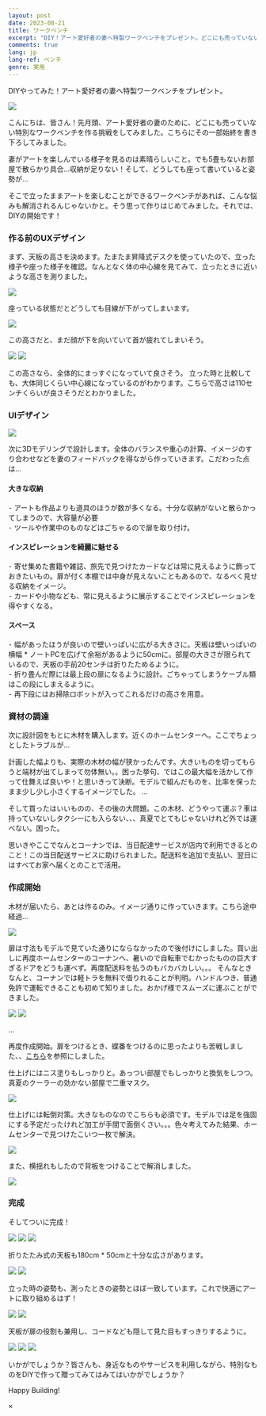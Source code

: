```yaml
---
layout: post
date: 2023-08-21
title: ワークベンチ
excerpt: "DIY！アート愛好者の妻へ特製ワークベンチをプレゼント。どこにも売っていない特別なワークベンチを作る挑戦をしてみました。その一部始終を書き下ろしてみました。"
comments: true
lang: jp
lang-ref: ベンチ
genre: 実用
---
```




DIYやってみた！アート愛好者の妻へ特製ワークベンチをプレゼント。

<img src="https://storage.googleapis.com/daisukemiyazaki_website/builds/front.jpeg" class="image_in_post_sm" onclick="openModalImage(this)">

こんにちは、皆さん！先月頭、アート愛好者の妻のために、どこにも売っていない特別なワークベンチを作る挑戦をしてみました。こちらにその一部始終を書き下ろしてみました。

妻がアートを楽しんでいる様子を見るのは素晴らしいこと。でも5畳もないお部屋で散らかり具合...収納が足りない！そして、どうしても座って書いていると姿勢が...

そこで立ったままアートを楽しむことができるワークベンチがあれば、こんな悩みも解消されるんじゃないかと。そう思って作りはじめてみました。それでは、DIYの開始です！

### 作る前のUXデザイン

まず、天板の高さを決めます。たまたま昇降式デスクを使っていたので、立った様子や座った様子を確認。なんとなく体の中心線を見てみて、立ったときに近いような高さを測りました。

<img src="https://storage.googleapis.com/daisukemiyazaki_website/builds/test0.jpeg" class="image_in_post_sm">

座っている状態だとどうしても目線が下がってしまいます。

<img src="https://storage.googleapis.com/daisukemiyazaki_website/builds/test1.jpeg" class="image_in_post_sm">

この高さだと、まだ顔が下を向いていて首が疲れてしまいそう。

<div class="image-container_double">
<img src="https://storage.googleapis.com/daisukemiyazaki_website/builds/test2.jpeg" class="image_in_post_sm">
<img src="https://storage.googleapis.com/daisukemiyazaki_website/builds/test3.jpeg" class="image_in_post_sm">
</div>

この高さなら、全体的にまっすぐになっていて良さそう。
立った時と比較しても、大体同じくらい中心線になっているのがわかります。こちらで高さは110センチくらいが良さそうだとわかりました。

### UIデザイン

<img src="https://storage.googleapis.com/daisukemiyazaki_website/builds/cad.jpeg" class="image_in_post_sm" onclick="openModalImage(this)">

次に3Dモデリングで設計します。全体のバランスや重心の計算、イメージのすり合わせなどを妻のフィードバックを得ながら作っていきます。こだわった点は...

#### 大きな収納

 ⁃ アートも作品よりも道具のほうが数が多くなる。十分な収納がないと散らかってしまうので、大容量が必要<br>
 ⁃ ツールや作業中のものなどはごちゃるので扉を取り付け。<br>

#### インスピレーションを綺麗に魅せる

 ⁃ 寄せ集めた書籍や雑誌、旅先で見つけたカードなどは常に見えるように飾っておきたいもの。扉が付く本棚では中身が見えないこともあるので、なるべく見せる収納をイメージ。<br>
 ⁃ カードや小物なども、常に見えるように展示することでインスピレーションを得やすくなる。<br>

#### スペース

 ⁃ 幅があったほうが良いので壁いっぱいに広がる大きさに。天板は壁いっぱいの横幅 * ノートPCを広げて余裕があるように50cmに。部屋の大きさが限られているので、天板の手前20センチは折りたためるように。<br>
 ⁃ 折り畳んだ際には最上段の扉になるように設計。ごちゃってしまうケーブル類はこの段にしまえるように。<br>
 ⁃ 再下段にはお掃除ロボットが入ってこれるだけの高さを用意。<br>

### 資材の調達

次に設計図をもとに木材を購入します。近くのホームセンターへ。ここでちょっとしたトラブルが...

計画した幅よりも、実際の木材の幅が狭かったんです。大きいものを切ってもらうと端材が出てしまって勿体無い。。困った挙句、ではこの最大幅を活かして作って仕舞えば良いや！と思いきって決断。モデルで組んだものを、比率を保ったまま少し少し小さくするイメージでした。
...

そして買ったはいいものの、その後の大問題。この木材、どうやって運ぶ？車は持っていないしタクシーにも入らない、、、真夏でとてもじゃないけれど外では運べない。困った。

思いきやここでなんとコーナンでは、当日配達サービスが店内で利用できるとのこと！この当日配送サービスに助けられました。配送料を追加で支払い、翌日にはすべてお家へ届くとのことで活用。

### 作成開始

木材が届いたら、あとは作るのみ。イメージ通りに作っていきます。こちら途中経過...

<img src="https://storage.googleapis.com/daisukemiyazaki_website/builds/inProgress.jpeg" class="image_in_post_sm">

扉は寸法もモデルで見ていた通りにならなかったので後付けにしました。買い出しに再度ホームセンターのコーナンへ、暑いので自転車でむかったものの巨大すぎるドアをどうも運べず。再度配送料を払うのもバカバカしい。。。
そんなときなんと、コーナンでは軽トラを無料で借りれることが判明。ハンドルつき、普通免許で運転できることも初めて知りました。おかげ様でスムーズに運ぶことができました。
<div class="image-container_double">
<img src="https://storage.googleapis.com/daisukemiyazaki_website/builds/miniTruck.jpeg" class="image_in_post_sm">
<img src="https://storage.googleapis.com/daisukemiyazaki_website/builds/miniTruck2.jpeg" class="image_in_post_sm">
</div>

...

再度作成開始。扉をつけるとき、蝶番をつけるのに思ったよりも苦戦しました、、[こちら](https://magazine.cainz.com/article/81662)を参照にしました。

仕上げにはニス塗りもしっかりと。あっつい部屋でもしっかりと換気をしつつ。真夏のクーラーの効かない部屋で二重マスク。

<img src="https://storage.googleapis.com/daisukemiyazaki_website/builds/hotMan.jpeg" class="image_in_post_sm">

仕上げには転倒対策。大きなものなのでこちらも必須です。モデルでは足を強固にする予定だったけれど加工が手間で面倒くさい。。。色々考えてみた結果、ホームセンターで見つけたこいつ一枚で解決。

<img src="https://storage.googleapis.com/daisukemiyazaki_website/builds/legs.jpeg" class="image_in_post_sm">

また、横揺れもしたので背板をつけることで解消しました。

<img src="https://storage.googleapis.com/daisukemiyazaki_website/builds/seita.jpeg" class="image_in_post_sm">

### 完成

そしてついに完成！
<div class="image-container_triple">
  <img src="https://storage.googleapis.com/daisukemiyazaki_website/builds/front.jpeg" class="image_in_post_sm" onclick="openModalImage(this)">
  <img src="https://storage.googleapis.com/daisukemiyazaki_website/builds/front2.jpeg" class="image_in_post_sm" onclick="openModalImage(this)">
  <img src="https://storage.googleapis.com/daisukemiyazaki_website/builds/front3.jpeg" class="image_in_post_sm" onclick="openModalImage(this)">
</div>

折りたたみ式の天板も180cm * 50cmと十分な広さがあります。
<div class="image-container_double">
<img src="https://storage.googleapis.com/daisukemiyazaki_website/builds/tableWidth.jpeg" class="image_in_post_sm">
<img src="https://storage.googleapis.com/daisukemiyazaki_website/builds/faceToCamera.jpeg" class="image_in_post_sm">
</div>

立った時の姿勢も、測ったときの姿勢とほぼ一致しています。これで快適にアートに取り組めるはず！
<div class="image-container_double">
<img src="https://storage.googleapis.com/daisukemiyazaki_website/builds/positionCheck.jpeg" class="image_in_post_sm">
<img src="https://storage.googleapis.com/daisukemiyazaki_website/builds/test3.jpeg" class="image_in_post_sm">
</div>

天板が扉の役割も兼用し、コードなども隠して見た目もすっきりするように。
<!-- insert image from builds.yml -->
<div class="image-container_triple">
<img src="https://storage.googleapis.com/daisukemiyazaki_website/builds/foldedTableTop.jpeg" class="image_in_post_sm" onclick="openModalImage(this)">
<img src="https://storage.googleapis.com/daisukemiyazaki_website/builds/mount.jpeg" class="image_in_post_sm" onclick="openModalImage(this)">
<img src="https://storage.googleapis.com/daisukemiyazaki_website/builds/codes.jpeg" class="image_in_post_sm" onclick="openModalImage(this)">
</div>

いかがでしょうか？皆さんも、身近なものやサービスを利用しながら、特別なものをDIYで作って贈ってみてはみてはいかがでしょうか？

Happy Building!
<script src="/assets/js/popup_build.js"></script>

<div id="myModal" class="modal">
  <span class="close">&times;</span>
  <img class="modal-content" id="img01">
  <div id="caption"></div>
</div>
